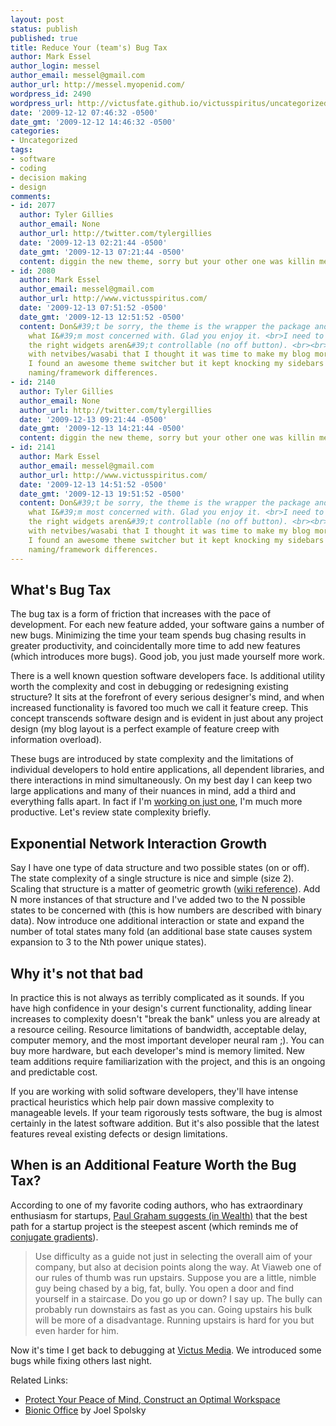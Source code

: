 ```yaml
---
layout: post
status: publish
published: true
title: Reduce Your (team's) Bug Tax
author: Mark Essel
author_login: messel
author_email: messel@gmail.com
author_url: http://messel.myopenid.com/
wordpress_id: 2490
wordpress_url: http://victusfate.github.io/victusspiritus/uncategorized/2009/12/12/reduce-your-teams-bug-tax/
date: '2009-12-12 07:46:32 -0500'
date_gmt: '2009-12-12 14:46:32 -0500'
categories:
- Uncategorized
tags:
- software
- coding
- decision making
- design
comments:
- id: 2077
  author: Tyler Gillies
  author_email: None
  author_url: http://twitter.com/tylergillies
  date: '2009-12-13 02:21:44 -0500'
  date_gmt: '2009-12-13 07:21:44 -0500'
  content: diggin the new theme, sorry but your other one was killin me ;)
- id: 2080
  author: Mark Essel
  author_email: messel@gmail.com
  author_url: http://www.victusspiritus.com/
  date: '2009-12-13 07:51:52 -0500'
  date_gmt: '2009-12-13 12:51:52 -0500'
  content: Don&#39;t be sorry, the theme is the wrapper the package and message is
    what I&#39;m most concerned with. Glad you enjoy it. <br>I need to work out why
    the right widgets aren&#39;t controllable (no off button). <br><br>I was so impressed
    with netvibes/wasabi that I thought it was time to make my blog more user controlled.
    I found an awesome theme switcher but it kept knocking my sidebars empty due to
    naming/framework differences.
- id: 2140
  author: Tyler Gillies
  author_email: None
  author_url: http://twitter.com/tylergillies
  date: '2009-12-13 09:21:44 -0500'
  date_gmt: '2009-12-13 14:21:44 -0500'
  content: diggin the new theme, sorry but your other one was killin me ;)
- id: 2141
  author: Mark Essel
  author_email: messel@gmail.com
  author_url: http://www.victusspiritus.com/
  date: '2009-12-13 14:51:52 -0500'
  date_gmt: '2009-12-13 19:51:52 -0500'
  content: Don&#39;t be sorry, the theme is the wrapper the package and message is
    what I&#39;m most concerned with. Glad you enjoy it. <br>I need to work out why
    the right widgets aren&#39;t controllable (no off button). <br><br>I was so impressed
    with netvibes/wasabi that I thought it was time to make my blog more user controlled.
    I found an awesome theme switcher but it kept knocking my sidebars empty due to
    naming/framework differences.
---
```

<h2>What's Bug Tax</h2>
<p>The bug tax is a form of friction that increases with the pace of development. For each new feature added, your software gains a number of new bugs. Minimizing the time your team spends bug chasing results in greater productivity, and coincidentally more time to add new features (which introduces more bugs). Good job, you just made yourself more work.</p>
<p>There is a well known question software developers face. Is additional utility worth the complexity and cost in debugging or redesigning existing structure? It sits at the forefront of every serious designer's mind, and when increased functionality is favored too much we call it feature creep.  This concept transcends software design and is evident in just about any project design (my blog layout is a perfect example of feature creep with information overload).</p>
<p>These bugs are introduced by state complexity and the limitations of individual developers to hold entire applications, all dependent libraries, and there interactions in mind simultaneously. On my best day I can keep two large applications and many of their nuances in mind, add a third and everything falls apart. In fact if I'm <a href="http://victusfate.github.io/victusspiritus/uncategorized/2009/07/18/autopilot-for-our-brain-allows-multitasking-efficiency/">working on just one</a>, I'm much more productive. Let's review state complexity briefly.</p>
<h2>Exponential Network Interaction Growth</h2>
<p>Say I have one type of data structure and two possible states (on or off). The state complexity of a single structure is nice and simple (size 2).  Scaling that structure is a matter of geometric growth (<a href="http://en.m.wikipedia.org/wiki/Exponential_growth?wasRedirected=true">wiki reference</a>). Add N more instances of that structure and I've added two to the N possible states to be concerned with (this is how numbers are described with binary data). Now introduce one additional interaction or state and expand the number of total states many fold (an additional base state causes system expansion to 3 to the Nth power unique states).</p>
<h2>Why it's not that bad</h2>
<p>In practice this is not always as terribly complicated as it sounds. If you have high confidence in your design's current functionality, adding linear increases to complexity doesn't "break the bank" unless you are already at a resource ceiling. Resource limitations of bandwidth, acceptable delay, computer memory, and the most important developer neural ram ;). You can buy more hardware, but each developer's mind is memory limited. New team additions require familiarization with the project, and this is an ongoing and predictable cost.</p>
<p>If you are working with solid software developers, they'll have intense practical heuristics which help pair down massive complexity to manageable levels. If your team rigorously tests software, the bug is almost certainly in the latest software addition. But it's also possible that the latest features reveal existing defects or design limitations.</p>
<h2>When is an Additional Feature Worth the Bug Tax?</h2>
<p>According to one of my favorite coding authors, who has extraordinary enthusiasm for startups, <a href="http://www.paulgraham.com/wealth.html">Paul Graham suggests (in Wealth)</a> that the best path for a startup project is the steepest ascent (which reminds me of <a href="http://en.wikipedia.org/wiki/Conjugate_gradient_method">conjugate gradients</a>).</p>
<blockquote><p>Use difficulty as a guide not just in selecting the overall aim of your company, but also at decision points along the way. At Viaweb one of our rules of thumb was run upstairs. Suppose you are a little, nimble guy being chased by a big, fat, bully. You open a door and find yourself in a staircase. Do you go up or down? I say up. The bully can probably run downstairs as fast as you can. Going upstairs his bulk will be more of a disadvantage. Running upstairs is hard for you but even harder for him.</p></blockquote>
<p>Now it's time I get back to debugging at  <a href="http://victusmedia.com">Victus Media</a>. We introduced some bugs while fixing others last night.</p>
<p>Related Links:</p>
<ul>
<li><a href="http://victusfate.github.io/victusspiritus/uncategorized/2009/08/07/protect-your-peace-of-mind-construct-an-optimal-workspace/">Protect Your Peace of Mind, Construct an Optimal Workspace</a></li>
<li><a href="http://www.joelonsoftware.com/articles/BionicOffice.html">Bionic Office</a> by Joel Spolsky</li>
</ul>
